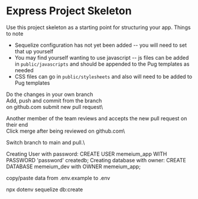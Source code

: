 # Express Project Skeleton

Use this project skeleton as a starting point for structuring your app. Things to note
* Sequelize configuration has not yet been added -- you will need to set that up yourself
* You may find yourself wanting to use javascript -- js files can be added in `public/javascripts` and should be appended to the Pug templates as needed
* CSS files can go in `public/stylesheets` and also will need to be added to Pug templates


Do the changes in your own branch\
Add, push and commit from the branch\
on github.com submit new pull request\

Another member of the team reviews and accepts the new pull request on their end\
Click merge after being reviewed on github.com\

Switch branch to main and pull.\

Creating User with password:
CREATE USER memeium_app WITH PASSWORD 'password' createdb;
Creating database with owner:
CREATE DATABASE memeium_dev with OWNER memeium_app;

copy/paste data from .env.example to .env

npx dotenv sequelize db:create
